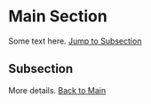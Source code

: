 # Main Section
Some text here. [Jump to Subsection](#subsection)

## Subsection
More details. [Back to Main](#main-section)

